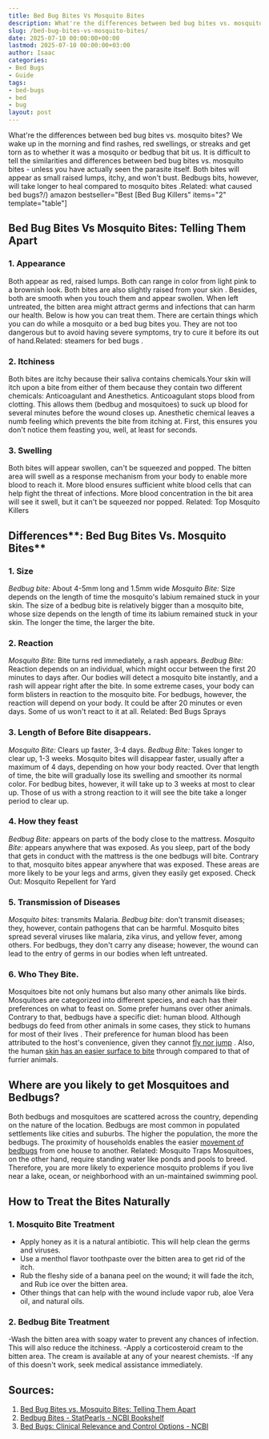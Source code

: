 ```yaml
---
title: Bed Bug Bites Vs Mosquito Bites
description: What're the differences between bed bug bites vs. mosquito bites? We wake up in the morning and find rashes, red swellings, or streaks and get torn as to...
slug: /bed-bug-bites-vs-mosquito-bites/
date: 2025-07-10 00:00:00+00:00
lastmod: 2025-07-10 00:00:00+03:00
author: Isaac
categories:
- Bed Bugs
- Guide
tags:
- bed-bugs
- bed
- bug
layout: post
---
```

What're the differences between
bed bug bites
vs. mosquito bites? We wake up in the morning and find rashes, red swellings, or streaks and get torn as to whether it was a mosquito or bedbug that bit us.
It is difficult to tell the similarities and differences between bed bug bites vs. mosquito bites - unless you have actually seen the parasite itself.
Both bites will appear as small raised lumps, itchy, and won't bust. Bedbugs bits, however, will take longer to heal compared to
mosquito bites
.Related:
what caused bed bugs?/)
amazon bestseller="Best [Bed Bug Killers" items="2" template="table"]
## **Bed Bug Bites Vs Mosquito Bites: Telling Them Apart**
### **1. Appearance**
Both appear as red, raised lumps. Both can range in color from light pink to a brownish look. Both
bites are also slightly raised from your skin
. Besides, both are smooth when you touch them and appear swollen.
When left untreated, the bitten area might attract germs and infections that can harm our health. Below is how you can treat them.
There are certain things which you can do while a mosquito or a bed bug bites you. They are not too dangerous but to avoid having severe symptoms, try to cure it before its out of hand.Related:
steamers for bed bugs
.
### **2. Itchiness**
Both bites are itchy because their saliva contains chemicals.Your skin will itch upon a bite from either of them because they contain two different chemicals: Anticoagulant and Anesthetics.
Anticoagulant stops blood from clotting. This allows them (bedbug and mosquitoes) to suck up blood for several minutes before the wound closes up.
Anesthetic chemical leaves a numb feeling which prevents the bite from itching at. First, this ensures you don't notice them feasting you, well, at least for seconds.

### **3. Swelling**
Both bites will appear swollen, can't be squeezed and popped. The bitten area will swell as a response mechanism from your body to enable more blood to reach it.
More blood ensures sufficient white blood cells that can help fight the threat of infections. More blood concentration in the bit area will see it swell, but it can't be squeezed nor popped. Related:
Top Mosquito Killers
## **Differences****: Bed Bug Bites Vs. Mosquito Bites**
### **1. Size**
*Bedbug bite:*
About 4-5mm long and 1.5mm wide
*Mosquito Bite:*
Size depends on the length of time the mosquito's labium remained stuck in your skin.
The size of a bedbug bite is relatively bigger than a mosquito bite, whose size depends on the length of time its labium remained stuck in your skin. The longer the time, the larger the bite.
### **2. Reaction**
*Mosquito Bite:*
Bite turns red immediately, a rash appears.
*Bedbug Bite:*
Reaction depends on an individual, which might occur between the first 20 minutes to days after.
Our bodies will detect a mosquito bite instantly, and a rash will appear right after the bite. In some extreme cases, your body can form blisters in reaction to the mosquito bite.
For bedbugs, however, the reaction will depend on your body. It could be after 20 minutes or even days. Some of us won't react to it at all. Related:
Bed Bugs Sprays
### **3. Length of Before Bite disappears.**
*Mosquito Bite:*
Clears up faster, 3-4 days.
*Bedbug Bite:*
Takes longer to clear up, 1-3 weeks.
Mosquito bites will disappear faster, usually after a maximum of 4 days, depending on how your body reacted. Over that length of time, the bite will gradually lose its swelling and smoother its normal color.
For bedbug bites, however, it will take up to 3 weeks at most to clear up. Those of us with a strong reaction to it will see the bite take a longer period to clear up.
### **4. How they feast**
*Bedbug Bite:*
appears on parts of the body close to the mattress.
*Mosquito Bite:*
appears anywhere that was exposed.
As you sleep, part of the body that gets in conduct with the mattress is the one bedbugs will bite. Contrary to that, mosquito bites appear anywhere that was exposed.
These areas are more likely to be your legs and arms, given they easily get exposed. Check Out:
Mosquito Repellent for Yard
### **5. Transmission of Diseases**
*Mosquito bites:*
transmits Malaria.
*Bedbug bite:*
don't transmit diseases; they, however, contain pathogens that can be harmful.
Mosquito bites spread several viruses like malaria, zika virus, and yellow fever, among others. For bedbugs, they don't carry any disease; however, the wound can lead to the entry of germs in our bodies when left untreated.
### **6. Who They Bite.**
Mosquitoes
bite not only humans
but also many other animals like birds. Mosquitoes are categorized into different species, and each has their preferences on what to feast on. Some prefer humans over other animals.
Contrary to that, bedbugs have a specific diet: human blood. Although bedbugs do feed from other animals in some cases, they stick to
humans for most of their lives
.
Their preference for human blood has been attributed to the host's convenience, given they cannot
[fly nor jump](https://pestpolicy.com/do-bed-bugs-fly/)
. Also, the human
[skin has an easier surface to bite](https://pestpolicy.com/can-bed-bugs-live-in-your-skin/)
through compared to that of furrier animals.

## **Where are you likely to get Mosquitoes and Bedbugs?**
Both bedbugs and mosquitoes are scattered across the country, depending on the nature of the location.
Bedbugs are most common in populated settlements like cities and suburbs. The higher the population, the more the bedbugs. The proximity of households enables the easier
[movement of bedbugs](https://pestpolicy.com/do-bed-bugs-jump/)
from one house to another.
Related:
Mosquito Traps
Mosquitoes, on the other hand, require
standing water
like ponds and pools to breed. Therefore, you are more likely to experience mosquito problems if you live near a lake, ocean, or neighborhood with an un-maintained swimming pool.
## **How to Treat the Bites Naturally**
### **1. Mosquito Bite Treatment**
- Apply honey as it is a natural antibiotic. This will help clean the germs and viruses.
- Use a menthol flavor toothpaste over the bitten area to get rid of the itch.
- Rub the fleshy side of a banana peel on the wound; it will fade the itch, and Rub ice over the bitten area.
- Other things that can help with the wound include vapor rub, aloe Vera oil, and natural oils.
### **2. Bedbug Bite Treatment**
-Wash the bitten area with soapy water to prevent any chances of infection. This will also reduce the itchiness.
-Apply a corticosteroid cream to the bitten area. The cream is available at any of your nearest chemists. -If any of this doesn't work, seek medical assistance immediately.
## Sources:
1. [Bed Bug Bites vs. Mosquito Bites: Telling Them Apart](https://www.healthline.com/health/bed-bug-bites-vs-mosquito-bites)
2. [Bedbug Bites - StatPearls - NCBI Bookshelf](https://www.ncbi.nlm.nih.gov/books/NBK538128/)
3. [Bed Bugs: Clinical Relevance and Control Options - NCBI](https://www.ncbi.nlm.nih.gov/pmc/articles/PMC3255965/)
